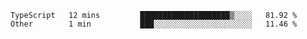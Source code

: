 <!--START_SECTION:waka-->

```text
TypeScript   12 mins         ████████████████████▒░░░░   81.92 %
Other        1 min           ███░░░░░░░░░░░░░░░░░░░░░░   11.46 %
```

<!--END_SECTION:waka-->
